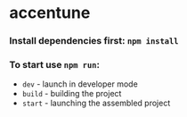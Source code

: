 # accentune

### Install dependencies first: `npm install`

### To start use `npm run`:
- `dev` - launch in developer mode
- `build` - building the project
- `start` - launching the assembled project
